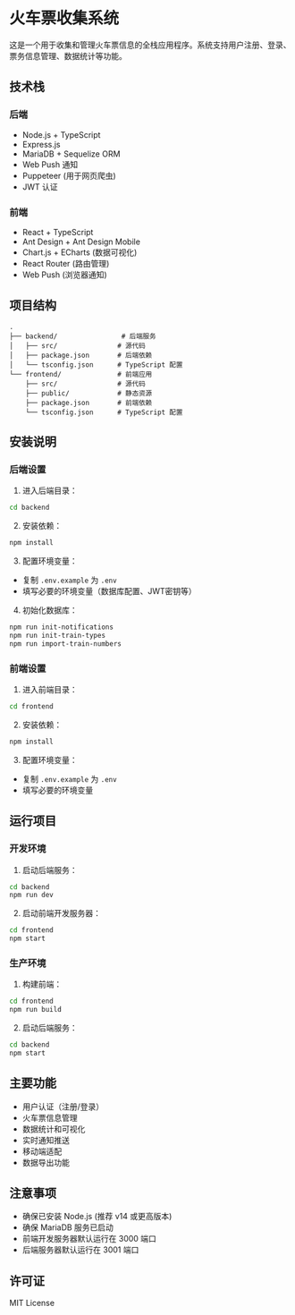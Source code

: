 # 火车票收集系统

这是一个用于收集和管理火车票信息的全栈应用程序。系统支持用户注册、登录、票务信息管理、数据统计等功能。

## 技术栈

### 后端
- Node.js + TypeScript
- Express.js
- MariaDB + Sequelize ORM
- Web Push 通知
- Puppeteer (用于网页爬虫)
- JWT 认证

### 前端
- React + TypeScript
- Ant Design + Ant Design Mobile
- Chart.js + ECharts (数据可视化)
- React Router (路由管理)
- Web Push (浏览器通知)

## 项目结构

```
.
├── backend/                # 后端服务
│   ├── src/               # 源代码
│   ├── package.json       # 后端依赖
│   └── tsconfig.json      # TypeScript 配置
└── frontend/              # 前端应用
    ├── src/               # 源代码
    ├── public/            # 静态资源
    ├── package.json       # 前端依赖
    └── tsconfig.json      # TypeScript 配置
```

## 安装说明

### 后端设置

1. 进入后端目录：
```bash
cd backend
```

2. 安装依赖：
```bash
npm install
```

3. 配置环境变量：
- 复制 `.env.example` 为 `.env`
- 填写必要的环境变量（数据库配置、JWT密钥等）

4. 初始化数据库：
```bash
npm run init-notifications
npm run init-train-types
npm run import-train-numbers
```

### 前端设置

1. 进入前端目录：
```bash
cd frontend
```

2. 安装依赖：
```bash
npm install
```

3. 配置环境变量：
- 复制 `.env.example` 为 `.env`
- 填写必要的环境变量

## 运行项目

### 开发环境

1. 启动后端服务：
```bash
cd backend
npm run dev
```

2. 启动前端开发服务器：
```bash
cd frontend
npm start
```

### 生产环境

1. 构建前端：
```bash
cd frontend
npm run build
```

2. 启动后端服务：
```bash
cd backend
npm start
```

## 主要功能

- 用户认证（注册/登录）
- 火车票信息管理
- 数据统计和可视化
- 实时通知推送
- 移动端适配
- 数据导出功能

## 注意事项

- 确保已安装 Node.js (推荐 v14 或更高版本)
- 确保 MariaDB 服务已启动
- 前端开发服务器默认运行在 3000 端口
- 后端服务器默认运行在 3001 端口

## 许可证

MIT License 
